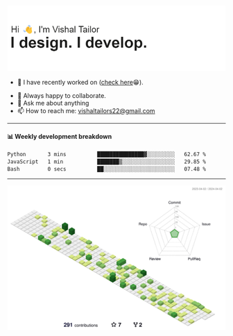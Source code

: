 ![Hi, I'm Vishal Tailor. I design. I develop.](https://github.com/vishaltailors/vishaltailors/blob/main/header.png?raw=true)

- 🔭 I have recently worked on ([check here](https://vishaltailor.com)😁).
<!-- - 🎦 Currently watching: JavaScript: The Hard Parts By Will Sentance. -->
- 👯 Always happy to collaborate.
- 💬 Ask me about anything
- 📫 How to reach me: <a href="mailto:vishaltailors22@gmail.com">vishaltailors22@gmail.com</a>

<hr /> 
<h4>📊 Weekly development breakdown</h4>
<!--START_SECTION:waka-->

```txt
Python       3 mins          ███████████████▓░░░░░░░░░   62.67 %
JavaScript   1 min           ███████▒░░░░░░░░░░░░░░░░░   29.85 %
Bash         0 secs          ██░░░░░░░░░░░░░░░░░░░░░░░   07.48 %
```

<!--END_SECTION:waka-->
<hr /> 

![](./profile-3d-contrib/profile-green-animate.svg)
